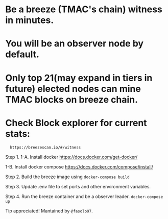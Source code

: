 # Be a breeze (TMAC's chain) witness in minutes.
# You will be an observer node by default.

# Only top 21(may expand in tiers in future) elected nodes can mine TMAC blocks on breeze chain.
# Check Block explorer for current stats: 
      https://breezescan.io/#/witness


Step 1.
  1-A. Install docker
    https://docs.docker.com/get-docker/

  1-B. Install docker compose
    https://docs.docker.com/compose/install/

Step 2.
  Build the breeze image using 
  `docker-compose build`

Step 3.
  Update .env file to set ports and other environment variables.

Step 4.
  Run the breeze container and be a observer leader.
  `docker-compose up`

Tip appreciated! Mantained by `@fasolo97`.

